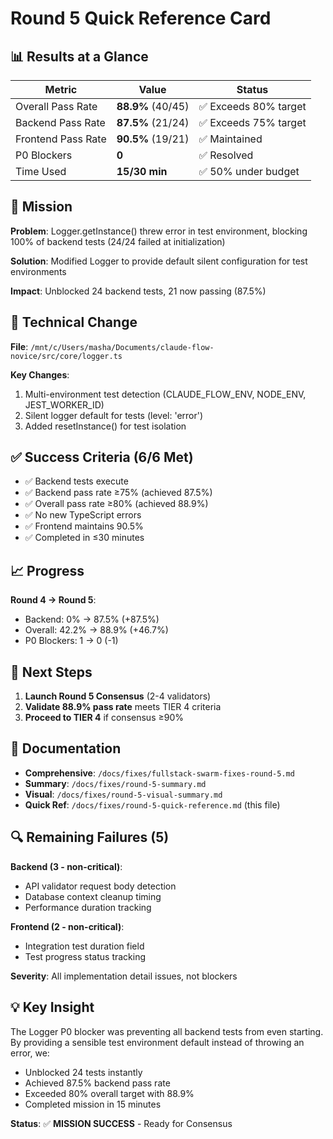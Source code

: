 # Round 5 Quick Reference Card

## 📊 Results at a Glance

| Metric | Value | Status |
|--------|-------|--------|
| Overall Pass Rate | **88.9%** (40/45) | ✅ Exceeds 80% target |
| Backend Pass Rate | **87.5%** (21/24) | ✅ Exceeds 75% target |
| Frontend Pass Rate | **90.5%** (19/21) | ✅ Maintained |
| P0 Blockers | **0** | ✅ Resolved |
| Time Used | **15/30 min** | ✅ 50% under budget |

## 🎯 Mission

**Problem**: Logger.getInstance() threw error in test environment, blocking 100% of backend tests (24/24 failed at initialization)

**Solution**: Modified Logger to provide default silent configuration for test environments

**Impact**: Unblocked 24 backend tests, 21 now passing (87.5%)

## 🔧 Technical Change

**File**: `/mnt/c/Users/masha/Documents/claude-flow-novice/src/core/logger.ts`

**Key Changes**:
1. Multi-environment test detection (CLAUDE_FLOW_ENV, NODE_ENV, JEST_WORKER_ID)
2. Silent logger default for tests (level: 'error')
3. Added resetInstance() for test isolation

## ✅ Success Criteria (6/6 Met)

- ✅ Backend tests execute
- ✅ Backend pass rate ≥75% (achieved 87.5%)
- ✅ Overall pass rate ≥80% (achieved 88.9%)
- ✅ No new TypeScript errors
- ✅ Frontend maintains 90.5%
- ✅ Completed in ≤30 minutes

## 📈 Progress

**Round 4 → Round 5**:
- Backend: 0% → 87.5% (+87.5%)
- Overall: 42.2% → 88.9% (+46.7%)
- P0 Blockers: 1 → 0 (-1)

## 🚦 Next Steps

1. **Launch Round 5 Consensus** (2-4 validators)
2. **Validate 88.9% pass rate** meets TIER 4 criteria
3. **Proceed to TIER 4** if consensus ≥90%

## 📝 Documentation

- **Comprehensive**: `/docs/fixes/fullstack-swarm-fixes-round-5.md`
- **Summary**: `/docs/fixes/round-5-summary.md`
- **Visual**: `/docs/fixes/round-5-visual-summary.md`
- **Quick Ref**: `/docs/fixes/round-5-quick-reference.md` (this file)

## 🔍 Remaining Failures (5)

**Backend (3 - non-critical)**:
- API validator request body detection
- Database context cleanup timing
- Performance duration tracking

**Frontend (2 - non-critical)**:
- Integration test duration field
- Test progress status tracking

**Severity**: All implementation detail issues, not blockers

## 💡 Key Insight

The Logger P0 blocker was preventing all backend tests from even starting. By providing a sensible test environment default instead of throwing an error, we:
- Unblocked 24 tests instantly
- Achieved 87.5% backend pass rate
- Exceeded 80% overall target with 88.9%
- Completed mission in 15 minutes

**Status**: ✅ **MISSION SUCCESS** - Ready for Consensus